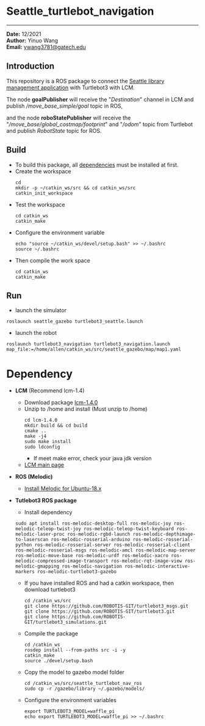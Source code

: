 # Seattle_turtlebot_navigation

----
**Date:** 12/2021\
**Author:** Yinuo Wang\
**Email:** ywang3781@gatech.edu
## Introduction

This repository is a ROS package to connect the [Seattle library management application]() with Turtlebot3 with LCM.

The node **goalPublisher** will receive the "*Destination*" channel in LCM and publish */move_base_simple/goal* topic in ROS,

and the node **roboStatePublisher** will receive the "*/move_base/global_costmap/footprint*" and "*/odom*" topic from Turtlebot and publish *RobotState* topic for ROS.

## Build
  * To build this package, all [dependencies](#Dependency) must be installed at first.
  * Create the workspace
     ```
    cd
    mkdir -p ~/catkin_ws/src && cd catkin_ws/src
    catkin_init_workspace
    ```
  * Test the workspace
    ```
    cd catkin_ws
    catkin_make
    ```
  * Configure the environment variable
    ```
    echo "source ~/catkin_ws/devel/setup.bash" >> ~/.bashrc
    source ~/.bashrc
    ```
  * Then compile the work space
    ```
    cd catkin_ws
    catkin_make
    ```

## Run
* launch the simulator
```
roslaunch seattle_gazebo turtlebot3_seattle.launch
```
* launch the robot
```
roslaunch turtlebot3_navigation turtlebot3_navigation.launch map_file:=/home/allen/catkin_ws/src/seattle_gazebo/map/map1.yaml
```

# Dependency
* **LCM** (Recommend lcm-1.4)
    * Download package [lcm-1.4.0](https://github.com/AWang-Cabin/MiLAB-Cheetah-Software/releases/download/v1.0.0/lcm-1.4.0.zip) 
    * Unzip to /home and install (Must unzip to /home)
        ```
        cd lcm-1.4.0
        mkdir build && cd build
        cmake ..
        make -j4
        sudo make install
        sudo ldconfig
        ```
      * If meet make error, check your java jdk version
    * [LCM main page](https://lcm-proj.github.io/)

* **ROS (Melodic)**
  * [Install Melodic for Ubuntu-18.x](http://wiki.ros.org/melodic/Installation/Ubuntu)


* **Tutlebot3 ROS package**
  * Install dependency
  ```
  sudo apt install ros-melodic-desktop-full ros-melodic-joy ros-melodic-teleop-twist-joy ros-melodic-teleop-twist-keyboard ros-melodic-laser-proc ros-melodic-rgbd-launch ros-melodic-depthimage-to-laserscan ros-melodic-rosserial-arduino ros-melodic-rosserial-python ros-melodic-rosserial-server ros-melodic-rosserial-client ros-melodic-rosserial-msgs ros-melodic-amcl ros-melodic-map-server ros-melodic-move-base ros-melodic-urdf ros-melodic-xacro ros-melodic-compressed-image-transport ros-melodic-rqt-image-view ros-melodic-gmapping ros-melodic-navigation ros-melodic-interactive-markers ros-melodic-turtlebot3-gazebo
  ```

  * If you have installed ROS and had a catkin workspace, then download turtlebot3
    ```
    cd /catkin_ws/src
    git clone https://github.com/ROBOTIS-GIT/turtlebot3_msgs.git
    git clone https://github.com/ROBOTIS-GIT/turtlebot3.git
    git clone https://github.com/ROBOTIS-GIT/turtlebot3_simulations.git
    ```
  * Compile the package
    ```
    cd /catkin_ws
    rosdep install --from-paths src -i -y 
    catkin_make
    source ./devel/setup.bash

    ```
  * Copy the model to gazebo model folder
    ```
    cd /catkin_ws/src/seattle_turtlebot_nav_ros
    sudo cp -r /gazebo/library ~/.gazebo/models/
    ```
  * Configure the environment variables
    ```
    export TURTLEBOT3_MODEL=waffle_pi
    echo export TURTLEBOT3_MODEL=waffle_pi >> ~/.bashrc
    ```
